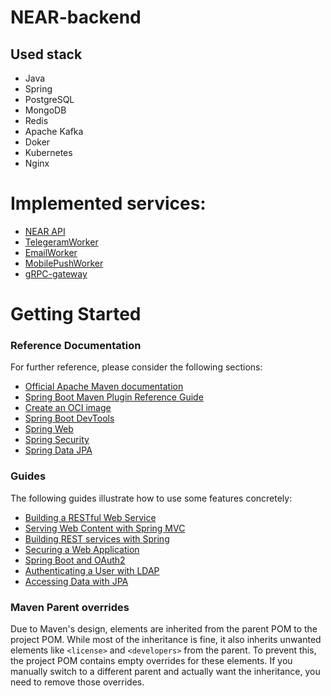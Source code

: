 # NEAR-backend

## Used stack

- Java
- Spring
- PostgreSQL
- MongoDB
- Redis
- Apache Kafka
- Doker
- Kubernetes
- Nginx

# Implemented services:

- [NEAR API](https://github.com/mattakvshi/NEAR-backend/tree/main/NEAR%20API)
- [TelegeramWorker](https://github.com/mattakvshi/NEAR-backend/tree/main/TelegramWorker)
- [EmailWorker](https://github.com/mattakvshi/NEAR-backend/tree/main/EmailWorker)
- [MobilePushWorker](https://github.com/mattakvshi/NEAR-backend/tree/main/MobilePushWorker)
- [gRPC-gateway](https://github.com/mattakvshi/NEAR-backend/tree/main/grpc-gateway)

# Getting Started

### Reference Documentation

For further reference, please consider the following sections:

- [Official Apache Maven documentation](https://maven.apache.org/guides/index.html)
- [Spring Boot Maven Plugin Reference Guide](https://docs.spring.io/spring-boot/docs/3.3.1/maven-plugin/reference/html/)
- [Create an OCI image](https://docs.spring.io/spring-boot/docs/3.3.1/maven-plugin/reference/html/#build-image)
- [Spring Boot DevTools](https://docs.spring.io/spring-boot/docs/3.3.1/reference/htmlsingle/index.html#using.devtools)
- [Spring Web](https://docs.spring.io/spring-boot/docs/3.3.1/reference/htmlsingle/index.html#web)
- [Spring Security](https://docs.spring.io/spring-boot/docs/3.3.1/reference/htmlsingle/index.html#web.security)
- [Spring Data JPA](https://docs.spring.io/spring-boot/docs/3.3.1/reference/htmlsingle/index.html#data.sql.jpa-and-spring-data)

### Guides

The following guides illustrate how to use some features concretely:

- [Building a RESTful Web Service](https://spring.io/guides/gs/rest-service/)
- [Serving Web Content with Spring MVC](https://spring.io/guides/gs/serving-web-content/)
- [Building REST services with Spring](https://spring.io/guides/tutorials/rest/)
- [Securing a Web Application](https://spring.io/guides/gs/securing-web/)
- [Spring Boot and OAuth2](https://spring.io/guides/tutorials/spring-boot-oauth2/)
- [Authenticating a User with LDAP](https://spring.io/guides/gs/authenticating-ldap/)
- [Accessing Data with JPA](https://spring.io/guides/gs/accessing-data-jpa/)

### Maven Parent overrides

Due to Maven's design, elements are inherited from the parent POM to the project POM.
While most of the inheritance is fine, it also inherits unwanted elements like `<license>` and `<developers>` from the parent.
To prevent this, the project POM contains empty overrides for these elements.
If you manually switch to a different parent and actually want the inheritance, you need to remove those overrides.
